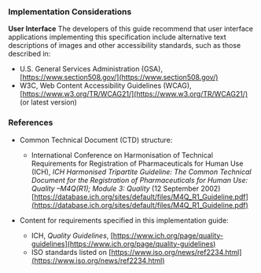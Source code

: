 ### Implementation Considerations
**User Interface**
The developers of this guide recommend that user interface applications implementing this specification include alternative text descriptions of images and other accessibility standards, such as those  described in:
- U.S. General Services Administration (GSA), [https://www.section508.gov/](https://www.section508.gov/)
- W3C, Web Content Accessibility Guidelines (WCAG), [https://www.w3.org/TR/WCAG21/](https://www.w3.org/TR/WCAG21/) (or latest version)


### References

- Common Technical Document (CTD) structure:
  - International Conference on Harmonisation of Technical Requirements for Registration of Pharmaceuticals for Human Use (ICH), *ICH Harmonised Tripartite Guideline: The Common Technical Document for the Registration of Pharmaceuticals for Human Use: Quality –M4Q(R1); Module 3: Quality* (12 September 2002) [https://database.ich.org/sites/default/files/M4Q_R1_Guideline.pdf](https://database.ich.org/sites/default/files/M4Q_R1_Guideline.pdf)

- Content for requirements specified in this implementation guide:
  - ICH, *Quality Guidelines*, [https://www.ich.org/page/quality-guidelines](https://www.ich.org/page/quality-guidelines)
  - ISO standards listed on [https://www.iso.org/news/ref2234.html](https://www.iso.org/news/ref2234.html)